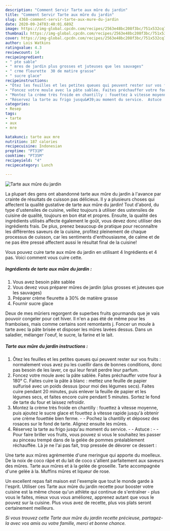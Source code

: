 ```yaml
---
description: "Comment Servir Tarte aux mûre du jardin"
title: "Comment Servir Tarte aux mûre du jardin"
slug: 4368-comment-servir-tarte-aux-mure-du-jardin
date: 2020-09-24T03:40:01.689Z
image: https://img-global.cpcdn.com/recipes/2563e48bc208f3bc/751x532cq70/tarte-aux-mure-du-jardin-photo-principale-de-la-recette.jpg
thumbnail: https://img-global.cpcdn.com/recipes/2563e48bc208f3bc/751x532cq70/tarte-aux-mure-du-jardin-photo-principale-de-la-recette.jpg
cover: https://img-global.cpcdn.com/recipes/2563e48bc208f3bc/751x532cq70/tarte-aux-mure-du-jardin-photo-principale-de-la-recette.jpg
author: Lois Watkins
ratingvalue: 4.3
reviewcount: 14
recipeingredient:
- " pte sable"
- " mres de jardin plus grosses et juteuses que les sauvages"
- " crme fleurette  30 de matire grasse"
- " sucre glace"
recipeinstructions:
- "Ôtez les feuilles et les petites queues qui peuvent rester sur vos fruits : normalement vous avez pu les cueillir dans de bonnes conditions, donc pas besoin de les laver, ce qui leur ferait perdre leur parfum."
- "Foncez votre moule avec la pâte sablée. Faites préchauffer votre four à 180° C. Faites cuire la pâte à blanc : mettez une feuille de papier sulfurisé avec un poids dessus (pour moi des légumes secs). Faites cuire pendant 20 minutes, puis enlever la feuille de papier et les légumes secs, et faites encore cuire pendant 5 minutes. Sortez le fond de tarte du four et laissez refroidir."
- "Montez la crème très froide en chantilly : fouettez à vitesse moyenne, puis ajoutez le sucre glace et fouettez à vitesse rapide jusqu&#39;à obtenir une crème fouettée bien ferme.   Pochez la chantilly et déposez des rosaces sur le fond de tarte. Alignez ensuite les mûres."
- "Réservez la tarte au frigo jusqu&#39;au moment du service.  Astuce :  Pour faire briller vos fruits, vous pouvez si vous le souhaitez les passer au pinceau trempé dans de la gelée de pommes préalablement réchauffée. Là je ne l&#39;ai pas fait, trop pressée de dévorer ce dessert :"
categories:
- Resep
tags:
- tarte
- aux
- mre

katakunci: tarte aux mre 
nutrition: 187 calories
recipecuisine: Indonesian
preptime: "PT31M"
cooktime: "PT35M"
recipeyield: "4"
recipecategory: Lunch

---
```



![Tarte aux mûre du jardin](https://img-global.cpcdn.com/recipes/2563e48bc208f3bc/751x532cq70/tarte-aux-mure-du-jardin-photo-principale-de-la-recette.jpg)

La plupart des gens ont abandonné tarte aux mûre du jardin à l'avance par crainte de résultats de cuisson pas délicieux. Il y a plusieurs choses qui affectent la qualité gustative de tarte aux mûre du jardin! Tout d'abord, du type d'ustensiles de cuisine, veillez toujours à utiliser des ustensiles de cuisine de qualité, toujours en bon état et propres. Ensuite, la qualité des ingrédients utilisés affecte également le goût, vous devez donc utiliser des ingrédients frais. De plus, prenez beaucoup de pratique pour reconnaître les différentes saveurs de la cuisine, profitez pleinement de chaque processus de cuisson, car les sentiments d'enthousiasme, de calme et de ne pas être pressé affectent aussi le résultat final de la cuisine!

<!--inarticleads1-->

Vous pouvez cuire tarte aux mûre du jardin en utilisant 4 Ingrédients et 4 pas. Voici comment vous cuire cette.

##### Ingrédients de tarte aux mûre du jardin :

1. Vous avez besoin  pâte sablée
1. Vous devez vous préparer  mûres de jardin (plus grosses et juteuses que les sauvages)
1. Préparer  crème fleurette à 30% de matière grasse
1. Fournir  sucre glace


Deux de mes mûriers regorgent de superbes fruits gourmands que je vais pouvoir congeler pour cet hiver. Il n&#39;en a pas été de même pour les framboises, mais comme certains sont remontants j. Foncer un moule à tarte avec la pâte brisée et disposer les mûres lavées dessus. Dans un saladier, mélanger l&#39;oeuf, le sucre, la farine et le lait. 

<!--inarticleads2-->

##### Tarte aux mûre du jardin instructions :

1. Ôtez les feuilles et les petites queues qui peuvent rester sur vos fruits : normalement vous avez pu les cueillir dans de bonnes conditions, donc pas besoin de les laver, ce qui leur ferait perdre leur parfum.
1. Foncez votre moule avec la pâte sablée. Faites préchauffer votre four à 180° C. Faites cuire la pâte à blanc : mettez une feuille de papier sulfurisé avec un poids dessus (pour moi des légumes secs). Faites cuire pendant 20 minutes, puis enlever la feuille de papier et les légumes secs, et faites encore cuire pendant 5 minutes. Sortez le fond de tarte du four et laissez refroidir.
1. Montez la crème très froide en chantilly : fouettez à vitesse moyenne, puis ajoutez le sucre glace et fouettez à vitesse rapide jusqu&#39;à obtenir une crème fouettée bien ferme.  -  - Pochez la chantilly et déposez des rosaces sur le fond de tarte. Alignez ensuite les mûres.
1. Réservez la tarte au frigo jusqu&#39;au moment du service. -  - Astuce : -  - Pour faire briller vos fruits, vous pouvez si vous le souhaitez les passer au pinceau trempé dans de la gelée de pommes préalablement réchauffée. Là je ne l&#39;ai pas fait, trop pressée de dévorer ce dessert :


Une tarte aux mûres agrémentée d&#39;une meringue qui apporte du moelleux. De la noix de coco râpé et du lait de coco s&#39;allient parfaitement aux saveurs des mûres. Tarte aux mûres et à la gelée de groseille. Tarte accompagnée d&#39;une gelée à la. Muffins mûres et liqueur de rose. 

<!--inarticleads1-->

<p>
Un excellent repas fait maison est l'exemple que tout le monde garde à l'esprit. Utiliser ces Tarte aux mûre du jardin recette pour booster votre cuisine est la même chose qu'un athlète qui continue de s'entraîner - plus vous le faites, mieux vous vous améliorez, apprenez autant que vous le pouvez sur la cuisine. Plus vous avez de recette, plus vos plats seront certainement meilleurs.
</p>

<p>
<i>Si vous trouvez cette Tarte aux mûre du jardin recette précieuse, partagez-la avec vos amis ou votre famille, merci et bonne chance.</i>
</p>
